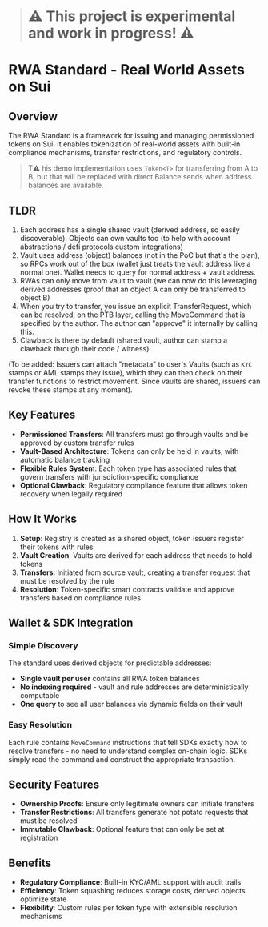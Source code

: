 > # ⚠️ This project is experimental and work in progress! ⚠️

# RWA Standard - Real World Assets on Sui

## Overview

The RWA Standard is a framework for issuing and managing permissioned tokens on Sui. It enables tokenization of real-world assets with built-in compliance mechanisms, transfer restrictions, and regulatory controls.

> T⚠️ his demo implementation uses `Token<T>` for transferring from A to B, but that will be replaced with direct Balance sends when address balances are available.

## TLDR

1. Each address has a single shared vault (derived address,  so easily discoverable). Objects can own vaults too (to help with account abstractions / defi protocols custom integrations)
2. Vault uses address (object) balances (not in the PoC but that's the plan), so RPCs work out of the box (wallet just treats the vault address like a normal one). Wallet needs to query for normal address + vault address.
3. RWAs can only move from vault to vault (we can now do this leveraging derived addresses (proof that an object A can only be transferred to object B)
4. When you try to transfer, you issue an explicit TransferRequest, which can be resolved, on the PTB layer, calling the MoveCommand that is specified by the author. The author can "approve" it internally by calling this.
5. Clawback is there by default (shared vault, author can stamp a clawback through their code / witness).

(To be added: Issuers can attach "metadata" to user's Vaults (such as `KYC` stamps or AML stamps they issue), which they can then check on their transfer functions to restrict movement. Since vaults are shared, issuers can revoke these stamps at any moment).


## Key Features

- **Permissioned Transfers**: All transfers must go through vaults and be approved by custom transfer rules
- **Vault-Based Architecture**: Tokens can only be held in vaults, with automatic balance tracking
- **Flexible Rules System**: Each token type has associated rules that govern transfers with jurisdiction-specific compliance
- **Optional Clawback**: Regulatory compliance feature that allows token recovery when legally required

## How It Works

1. **Setup**: Registry is created as a shared object, token issuers register their tokens with rules
2. **Vault Creation**: Vaults are derived for each address that needs to hold tokens
3. **Transfers**: Initiated from source vault, creating a transfer request that must be resolved by the rule
4. **Resolution**: Token-specific smart contracts validate and approve transfers based on compliance rules

## Wallet & SDK Integration

### Simple Discovery
The standard uses derived objects for predictable addresses:
- **Single vault per user** contains all RWA token balances
- **No indexing required** - vault and rule addresses are deterministically computable
- **One query** to see all user balances via dynamic fields on their vault

### Easy Resolution
Each rule contains `MoveCommand` instructions that tell SDKs exactly how to resolve transfers - no need to understand complex on-chain logic. SDKs simply read the command and construct the appropriate transaction.

## Security Features

- **Ownership Proofs**: Ensure only legitimate owners can initiate transfers
- **Transfer Restrictions**: All transfers generate hot potato requests that must be resolved
- **Immutable Clawback**: Optional feature that can only be set at registration

## Benefits

- **Regulatory Compliance**: Built-in KYC/AML support with audit trails
- **Efficiency**: Token squashing reduces storage costs, derived objects optimize state
- **Flexibility**: Custom rules per token type with extensible resolution mechanisms
